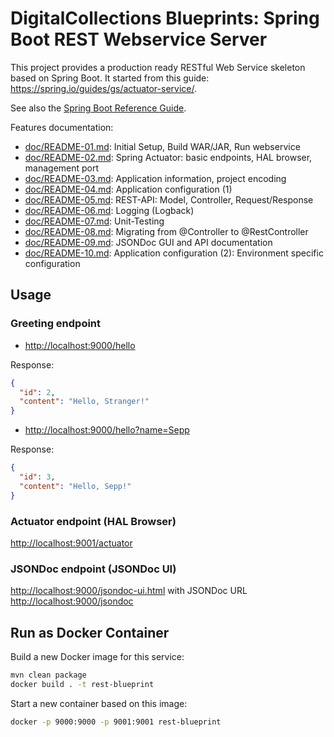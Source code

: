 # DigitalCollections Blueprints: Spring Boot REST Webservice Server

This project provides a production ready RESTful Web Service skeleton based on Spring Boot.
It started from this guide: <https://spring.io/guides/gs/actuator-service/>.

See also the [Spring Boot Reference Guide](http://docs.spring.io/spring-boot/docs/current/reference/html/index.html).

Features documentation:

- [doc/README-01.md](doc/README-01.md): Initial Setup, Build WAR/JAR, Run webservice
- [doc/README-02.md](doc/README-02.md): Spring Actuator: basic endpoints, HAL browser, management port
- [doc/README-03.md](doc/README-03.md): Application information, project encoding
- [doc/README-04.md](doc/README-04.md): Application configuration (1)
- [doc/README-05.md](doc/README-05.md): REST-API: Model, Controller, Request/Response
- [doc/README-06.md](doc/README-06.md): Logging (Logback)
- [doc/README-07.md](doc/README-07.md): Unit-Testing
- [doc/README-08.md](doc/README-08.md): Migrating from @Controller to @RestController
- [doc/README-09.md](doc/README-09.md): JSONDoc GUI and API documentation
- [doc/README-10.md](doc/README-10.md): Application configuration (2): Environment specific configuration

## Usage

### Greeting endpoint

- <http://localhost:9000/hello>

Response:

```json
{
  "id": 2,
  "content": "Hello, Stranger!"
}
```

- <http://localhost:9000/hello?name=Sepp>

Response:

```json
{
  "id": 3,
  "content": "Hello, Sepp!"
}
```

### Actuator endpoint (HAL Browser)

<http://localhost:9001/actuator>

### JSONDoc endpoint (JSONDoc UI)

<http://localhost:9000/jsondoc-ui.html> with JSONDoc URL <http://localhost:9000/jsondoc>

## Run as Docker Container

Build a new Docker image for this service:
  
```bash
mvn clean package
docker build . -t rest-blueprint
```

Start a new container based on this image:

```bash
docker -p 9000:9000 -p 9001:9001 rest-blueprint
```
